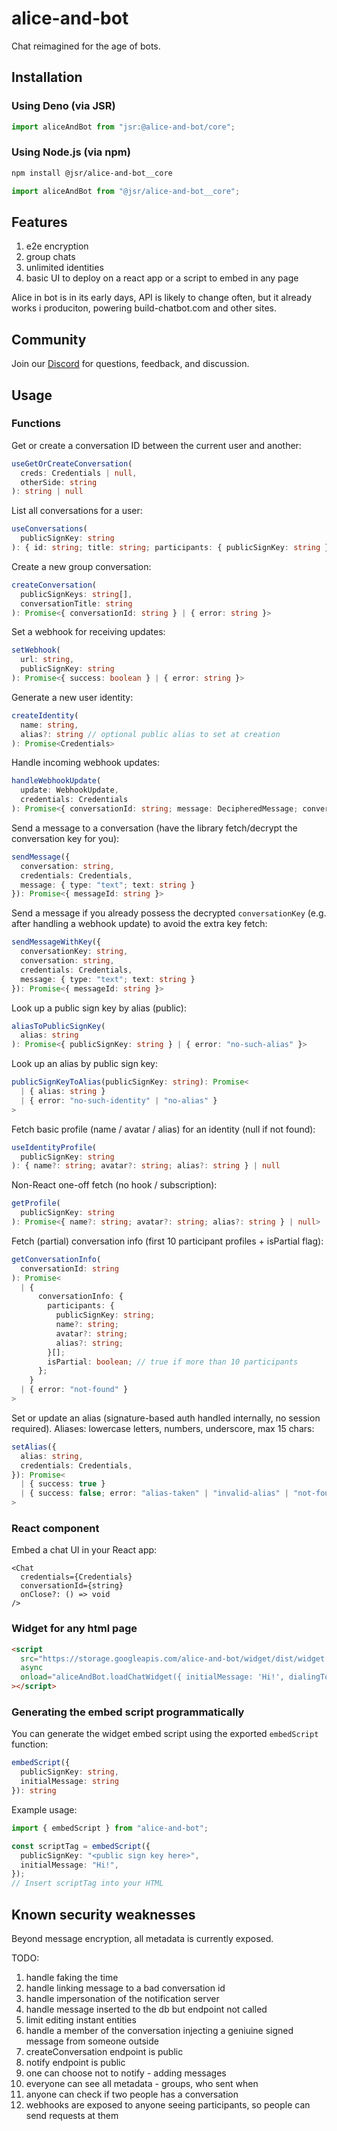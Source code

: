 # alice-and-bot

Chat reimagined for the age of bots.

## Installation

### Using Deno (via JSR)

```ts
import aliceAndBot from "jsr:@alice-and-bot/core";
```

### Using Node.js (via npm)

```sh
npm install @jsr/alice-and-bot__core
```

```js
import aliceAndBot from "@jsr/alice-and-bot__core";
```

## Features

1. e2e encryption
1. group chats
1. unlimited identities
1. basic UI to deploy on a react app or a script to embed in any page

Alice in bot is in its early days, API is likely to change often, but it already
works i produciton, powering build-chatbot.com and other sites.

## Community

Join our [Discord](https://discord.gg/xkGMFH9RAz) for questions, feedback, and
discussion.

## Usage

### Functions

Get or create a conversation ID between the current user and another:

```ts
useGetOrCreateConversation(
  creds: Credentials | null,
  otherSide: string
): string | null
```

List all conversations for a user:

```ts
useConversations(
  publicSignKey: string
): { id: string; title: string; participants: { publicSignKey: string }[] }[] | null
```

Create a new group conversation:

```ts
createConversation(
  publicSignKeys: string[],
  conversationTitle: string
): Promise<{ conversationId: string } | { error: string }>
```

Set a webhook for receiving updates:

```ts
setWebhook(
  url: string,
  publicSignKey: string
): Promise<{ success: boolean } | { error: string }>
```

Generate a new user identity:

```ts
createIdentity(
  name: string,
  alias?: string // optional public alias to set at creation
): Promise<Credentials>
```

Handle incoming webhook updates:

```ts
handleWebhookUpdate(
  update: WebhookUpdate,
  credentials: Credentials
): Promise<{ conversationId: string; message: DecipheredMessage; conversationKey: string }>
```

Send a message to a conversation (have the library fetch/decrypt the
conversation key for you):

```ts
sendMessage({
  conversation: string,
  credentials: Credentials,
  message: { type: "text"; text: string }
}): Promise<{ messageId: string }>
```

Send a message if you already possess the decrypted `conversationKey` (e.g.
after handling a webhook update) to avoid the extra key fetch:

```ts
sendMessageWithKey({
  conversationKey: string,
  conversation: string,
  credentials: Credentials,
  message: { type: "text"; text: string }
}): Promise<{ messageId: string }>
```

Look up a public sign key by alias (public):

```ts
aliasToPublicSignKey(
  alias: string
): Promise<{ publicSignKey: string } | { error: "no-such-alias" }>
```

Look up an alias by public sign key:

```ts
publicSignKeyToAlias(publicSignKey: string): Promise<
  | { alias: string }
  | { error: "no-such-identity" | "no-alias" }
>
```

Fetch basic profile (name / avatar / alias) for an identity (null if not found):

```ts
useIdentityProfile(
  publicSignKey: string
): { name?: string; avatar?: string; alias?: string } | null
```

Non-React one-off fetch (no hook / subscription):

```ts
getProfile(
  publicSignKey: string
): Promise<{ name?: string; avatar?: string; alias?: string } | null>
```

Fetch (partial) conversation info (first 10 participant profiles + isPartial
flag):

```ts
getConversationInfo(
  conversationId: string
): Promise<
  | {
      conversationInfo: {
        participants: {
          publicSignKey: string;
          name?: string;
          avatar?: string;
          alias?: string;
        }[];
        isPartial: boolean; // true if more than 10 participants
      };
    }
  | { error: "not-found" }
>
```

Set or update an alias (signature-based auth handled internally, no session
required). Aliases: lowercase letters, numbers, underscore, max 15 chars:

```ts
setAlias({
  alias: string,
  credentials: Credentials,
}): Promise<
  | { success: true }
  | { success: false; error: "alias-taken" | "invalid-alias" | "not-found" | "invalid-auth" }
>
```

### React component

Embed a chat UI in your React app:

```tsx
<Chat
  credentials={Credentials}
  conversationId={string}
  onClose?: () => void
/>
```

### Widget for any html page

```html
<script
  src="https://storage.googleapis.com/alice-and-bot/widget/dist/widget.iife.js"
  async
  onload="aliceAndBot.loadChatWidget({ initialMessage: 'Hi!', dialingTo: '<public sign key here>' })"
></script>
```

### Generating the embed script programmatically

You can generate the widget embed script using the exported `embedScript`
function:

```ts
embedScript({
  publicSignKey: string,
  initialMessage: string
}): string
```

Example usage:

```ts
import { embedScript } from "alice-and-bot";

const scriptTag = embedScript({
  publicSignKey: "<public sign key here>",
  initialMessage: "Hi!",
});
// Insert scriptTag into your HTML
```

## Known security weaknesses

Beyond message encryption, all metadata is currently exposed.

TODO:

1. handle faking the time
1. handle linking message to a bad conversation id
1. handle impersonation of the notification server
1. handle message inserted to the db but endpoint not called
1. limit editing instant entities
1. handle a member of the conversation injecting a geniuine signed message from
   someone outside
1. createConversation endpoint is public
1. notify endpoint is public
1. one can choose not to notify - adding messages
1. everyone can see all metadata - groups, who sent when
1. anyone can check if two people has a conversation
1. webhooks are exposed to anyone seeing participants, so people can send
   requests at them
